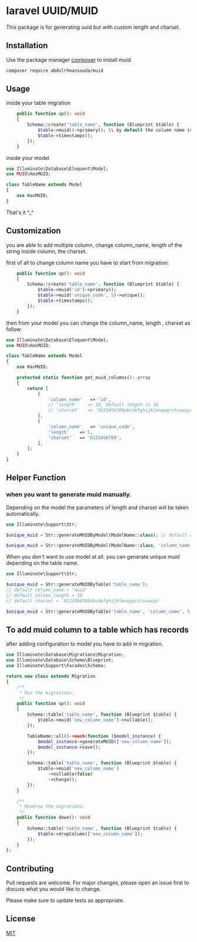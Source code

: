 # laravel UUID/MUID

This package is for generating uuid but with custom length and charset.

## Installation

Use the package manager [composer](https://getcomposer.org/) to install muid.

```bash
composer require abdulrhmansouda/muid
```

## Usage

inside your table migration
```php
    public function up(): void
    {
        Schema::create('table_name', function (Blueprint $table) {
            $table->muid()->primary(); \\ by default the column name is "muid"
            $table->timestamps();
        });
    }
```

inside your model
```php
use Illuminate\Database\Eloquent\Model;
use MUID\HasMUID;

class TableName extends Model
{
    use HasMUID;
}
```

That's it ^_^

## Customization

you are able to add multiple column, change column_name, length of the string inside column, the charset.

first of all to change column name you have to start from migration:

```php
    public function up(): void
    {
        Schema::create('table_name', function (Blueprint $table) {
            $table->muid('id')->primary();
            $table->muid('unique_code', 5)->unique();
            $table->timestamps();
        });
    }
```
then from your model you can change the column_name, length , charset as follow:

```php
use Illuminate\Database\Eloquent\Model;
use MUID\HasMUID;

class TableName extends Model
{
    use HasMUID;

    protected static function get_muid_columns(): array
    {
        return [
            [
                'column_name'   => 'id',
                // 'length'    => 10, default length is 10
                // 'charset'   => '0123456789abcdefghijklmnopqrstuvwxyz', default chareset
            ],
            [
                'column_name'   => 'unique_code',
                'length'    => 5,
                'charset'   => '0123456789',
            ],
        ];
    }
}
```
## Helper Function
### when you want to generate muid manually.

Depending on the model the parameters of length and charset will be taken automatically.
```php
use Illuminate\Support\Str;

$unique_muid = Str::generateMUIDByModel(ModelName::class); // default column name is muid.

$unique_muid = Str::generateMUIDByModel(ModelName::class, 'column_name');
```

When you don't want to use model at all. you can generate unique muid depending on the table name.

```php
use Illuminate\Support\Str;

$unique_muid = Str::generateMUIDByTable('table_name');
// default column_name = 'muid'
// default column_length = 10
// default charset = '0123456789abcdefghijklmnopqrstuvwxyz'

$unique_muid = Str::generateMUIDByTable('table_name', 'column_name', 5, '0123456789');
```

## To add muid column to a table which has records
after adding configuration to model you have to add in migration.

```php
use Illuminate\Database\Migrations\Migration;
use Illuminate\Database\Schema\Blueprint;
use Illuminate\Support\Facades\Schema;

return new class extends Migration
{
    /**
     * Run the migrations.
     */
    public function up(): void
    {
        Schema::table('table_name', function (Blueprint $table) {
            $table->muid('new_column_name')->nullable();
        });

        TableName::all()->each(function ($model_instance) {
            $model_instance->generateMUID(['new_column_name']);
            $model_instance->save();
        });

        Schema::table('table_name', function (Blueprint $table) {
            $table->muid('new_column_name')
                ->nullable(false)
                ->change();
        });
    }

    /**
     * Reverse the migrations.
     */
    public function down(): void
    {
        Schema::table('table_name', function (Blueprint $table) {
            $table->dropColumn(['new_column_name']);
        });
    }
};
```

## Contributing

Pull requests are welcome. For major changes, please open an issue first
to discuss what you would like to change.

Please make sure to update tests as appropriate.

## License

[MIT](https://choosealicense.com/licenses/mit/)